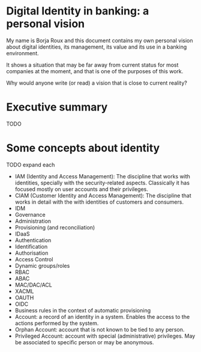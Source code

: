 # Digital Identity in banking: a personal vision

My name is Borja Roux and this document contains my own personal vision about digital identities, its management, its value and its use in a banking environment.

It shows a situation that may be far away from current status for most companies at the moment, and that is one of the purposes of this work.

Why would anyone write (or read) a vision that is close to current reality?

# Executive summary

TODO

# Some concepts about identity

TODO expand each

- IAM (Identity and Access Management): The discipline that works with identities, specially with the security-related aspects. Classically it has focused mostly on user accounts and their privileges.
- CIAM (Customer Identity and Access Management): The discipline that works in detail with the with identities of customers and consumers.
- IDM
- Governance
- Administration
- Provisioning (and reconciliation)
- IDaaS
- Authentication
- Identification
- Authorisation
- Access Control
- Dynamic groups/roles
- RBAC
- ABAC
- MAC/DAC/ACL
- XACML
- OAUTH
- OIDC
- Business rules in the context of automatic provisioning
- Account: a record of an identity in a system. Enables the access to the actions performed by the system.
- Orphan Account: account that is not known to be tied to any person.
- Privileged Account: account with special (administrative) privileges. May be associated to specific person or may be anonymous.
